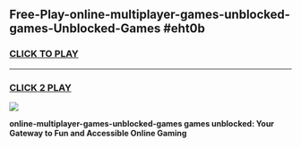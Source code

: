 
## Free-Play-online-multiplayer-games-unblocked-games-Unblocked-Games #eht0b
<h3>
<a href="https://news.freeplayer.one?title=online-multiplayer-games-unblocked-games&ref=8M">CLICK TO PLAY</a></h3>
<hr>

<h3>
<a href="https://news.freeplayer.one?title=online-multiplayer-games-unblocked-games&ref=8M">CLICK 2 PLAY</a>
  
</h3>

<a href="https://news.freeplayer.one?title=online-multiplayer-games-unblocked-games&ref=8M"><img src="https://clearcache.store/games.png"></a>


**online-multiplayer-games-unblocked-games games unblocked: Your Gateway to Fun and Accessible Online Gaming**
